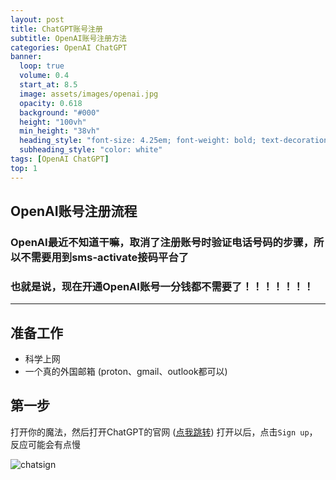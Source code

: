 ```yaml
---
layout: post
title: ChatGPT账号注册
subtitle: OpenAI账号注册方法
categories: OpenAI ChatGPT
banner:
  loop: true
  volume: 0.4
  start_at: 8.5
  image: assets/images/openai.jpg
  opacity: 0.618
  background: "#000"
  height: "100vh"
  min_height: "38vh"
  heading_style: "font-size: 4.25em; font-weight: bold; text-decoration: underline"
  subheading_style: "color: white"
tags: [OpenAI ChatGPT]
top: 1
---
```


## OpenAI账号注册流程
### OpenAI最近不知道干嘛，取消了注册账号时验证电话号码的步骤，所以不需要用到sms-activate接码平台了
### 也就是说，现在开通OpenAI账号一分钱都不需要了！！！！！！！

---

## 准备工作
- 科学上网
- 一个真的外国邮箱 (proton、gmail、outlook都可以)

## 第一步
打开你的魔法，然后打开ChatGPT的官网 ([点我跳转](https://chat.openai.com))
打开以后，点击`Sign up`，反应可能会有点慢

![chatsign](https://github-huangshaoqi.github.io/asstes/images/chatsgin.png)
